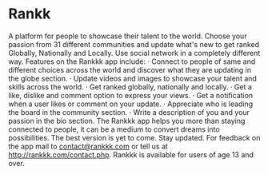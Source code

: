 # Rankk
A platform for people to showcase their talent to the world. Choose your passion from 31 different communities and update what's new to get ranked Globally, Nationally and Locally. Use social network in a completely different way.   Features on the Rankkk app include:  · Connect to people of same and different choices across the world and discover what they are updating in the globe section.  · Update videos and images to showcase your talent and skills across the world.  · Get ranked globally, nationally and locally.  · Get a like, dislike and comment option to express your views.  · Get a notification when a user likes or comment on your update.  · Appreciate who is leading the board in the community section.  · Write a description of you and your passion in the bio section.    The Rankkk app helps you more than staying connected to people, it can be a medium to convert dreams into possibilities.    The best version is yet to come. Stay updated.    For feedback on the app mail to contact@rankkk.com or tell us at http://rankkk.com/contact.php.  Rankkk is available for users of age 13 and over.
